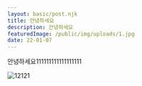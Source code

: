 ```yaml
---
layout: basic/post.njk
title: 안녕하세요
description: 안녕하세요
featuredImage: /public/img/uploads/1.jpg
date: 22-01-07
---
```

안녕하세요111111111111111111

![12121](public/img/uploads/noname.png "12121212")